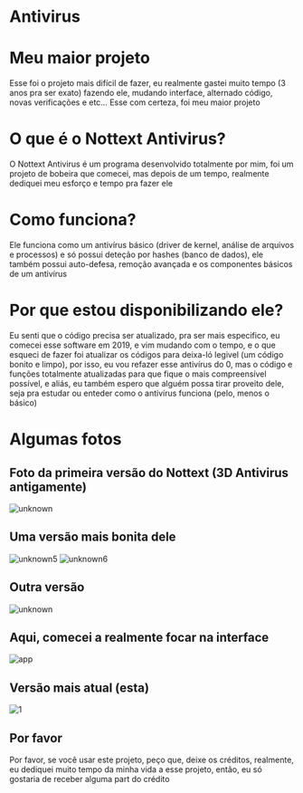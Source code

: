 # Antivirus

# Meu maior projeto
Esse foi o projeto mais difícil de fazer, eu realmente gastei muito tempo (3 anos pra ser exato) fazendo ele, mudando interface, alternado código, novas verificações e etc... Esse com certeza, foi meu maior projeto

# O que é o Nottext Antivirus?
O Nottext Antivirus é um programa desenvolvido totalmente por mim, foi um projeto de bobeira que comecei, mas depois de um tempo, realmente dediquei meu esforço e tempo pra fazer ele

# Como funciona?
Ele funciona como um antivírus básico (driver de kernel, análise de arquivos e processos) e só possui deteção por hashes (banco de dados), ele também possui auto-defesa, remoção avançada e os componentes básicos de um antivírus

# Por que estou disponibilizando ele?
Eu senti que o código precisa ser atualizado, pra ser mais especifico, eu comecei esse software em 2019, e vim mudando com o tempo, e o que esqueci de fazer foi atualizar os códigos para deixa-ló legivel (um código bonito e limpo), por isso, eu vou refazer esse antivírus do 0, mas o código e funções totalmente atualizadas para que fique o mais compreensível possível, e aliás, eu também espero que alguém possa tirar proveito dele, seja pra estudar ou enteder como o antivírus funciona (pelo, menos o básico)

# Algumas fotos

## Foto da primeira versão do Nottext (3D Antivirus antigamente)
![unknown](https://user-images.githubusercontent.com/51800283/143125189-4e310c62-b225-41f3-a207-41a1495723de.png)

## Uma versão mais bonita dele
![unknown5](https://user-images.githubusercontent.com/51800283/143125472-1b09cd6d-3b62-4991-b051-889467b129fd.png)
![unknown6](https://user-images.githubusercontent.com/51800283/143125710-2a7ec65a-86d5-4e16-a203-b07494093e16.png)

## Outra versão
![unknown](https://user-images.githubusercontent.com/51800283/143125872-acb37bad-02e0-4020-8365-afb79c9c32b1.png)

## Aqui, comecei a realmente focar na interface
![app](https://user-images.githubusercontent.com/51800283/143126111-b588c2cf-1e4b-4648-89be-7d30e47d706e.png)

## Versão mais atual (esta)
![1](https://user-images.githubusercontent.com/51800283/143126374-6bc1d734-0ac7-4fbf-8ae8-be57a8b9f978.png)

## Por favor
Por favor, se você usar este projeto, peço que, deixe os créditos, realmente, eu dediquei muito tempo da minha vida a esse projeto, então, eu só gostaria de receber alguma part do crédito
